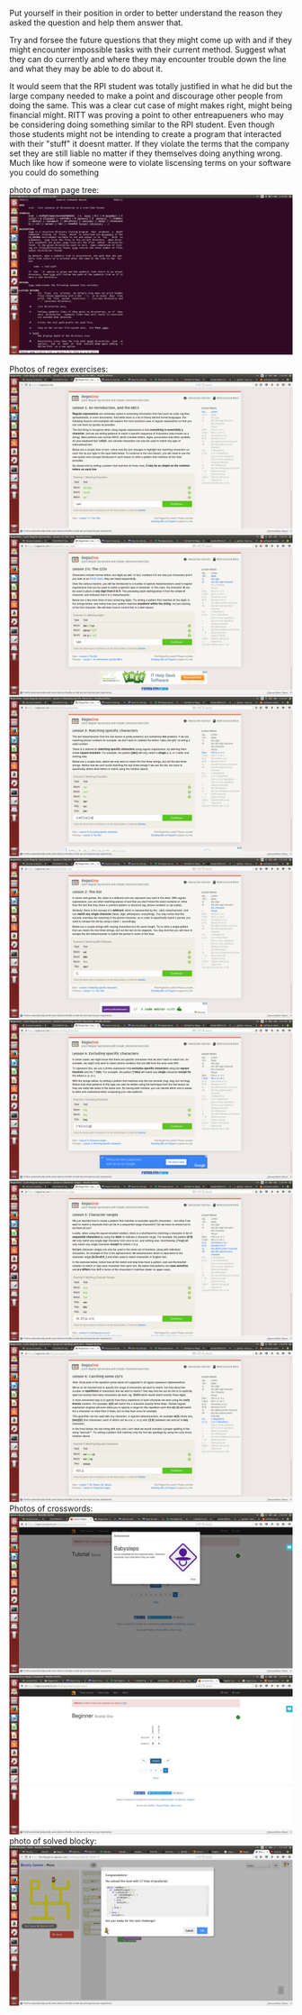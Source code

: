 Put yourself in their position in order to better understand the reason they asked the question and help them answer that.

Try and forsee the future questions that they might come up with and if they might encounter impossible tasks with their current method. Suggest what they can do currently and where they may encounter trouble down the line and what they may be able to do about it.


It would seem that the RPI student was totally justified in what he did but the large company needed to make a point and discourage other people from doing the same. This was a clear cut case of might makes right, might being financial might. RITT was proving a point to other entreapueners who may be considering doing something similar to the RPI student. Even though those students might not be intending to create a program that interacted with their "stuff" it doesnt matter. If they violate the terms that the company set they are still liable no matter if they themselves doing anything wrong. Much like how if someone were to violate liscensing terms on your software you could do something 

photo of man page tree:
	![manTreePic](screenshotManTree.png)

Photos of regex exercises:
	![exercise1](ex1Done.png)
	![exercise2](ex2.png)
	![exercise3](ex3.png)
	![exercise4](ex4Done.png)
	![exercise5](ex5.png)
	![exercise6](ex6.png)
	![exercise7](ex7.png)
Photos of crosswords:
	![finishedCrosswords](finishedCrosswords.png)
	![beginner4](doneCrossWords.png)
photo of solved blocky:
	![solvedBlocky](solvedIt.png)
